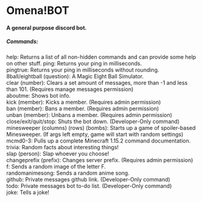 # Omena!BOT
#### A general purpose discord bot.

##### Commands:
help: Returns a list of all non-hidden commands and can provide some help on other stuff.
ping: Returns your ping in milliseconds.  
pingtrue: Returns your ping in milliseconds without rounding.  
8ball/eightball (question): A Magic Eight Ball Simulator.  
clear (number): Clears a set amount of messages, more than -1 and less than 101. (Requires manage messages permission)  
aboutme: Shows bot info.  
kick (member): Kicks a member. (Requires admin permission)  
ban (member): Bans a member. (Requires admin permission)  
unban (member): Unbans a member. (Requires admin permission)  
close/exit/quit/stop: Shuts the bot down. (Developer-Only command)  
minesweeper (columns) (rows) (bombs): Starts up a game of spoiler-based Minesweeper. (If args left empty, game will start with random settings)  
mcmd0-3: Pulls up a complete Minecraft 1.15.2 command documentation.  
trivia: Random facts about interesting things!  
slap (person): Slap whoever you choose!  
changeprefix (prefix): Changes server prefix. (Requires admin permission)  
f: Sends a random image of the letter F.  
randomanimesong: Sends a random anime song.  
github: Private messages github link. (Developer-Only command)  
todo: Private messages bot to-do list. (Developer-Only command)  
joke: Tells a joke!  
